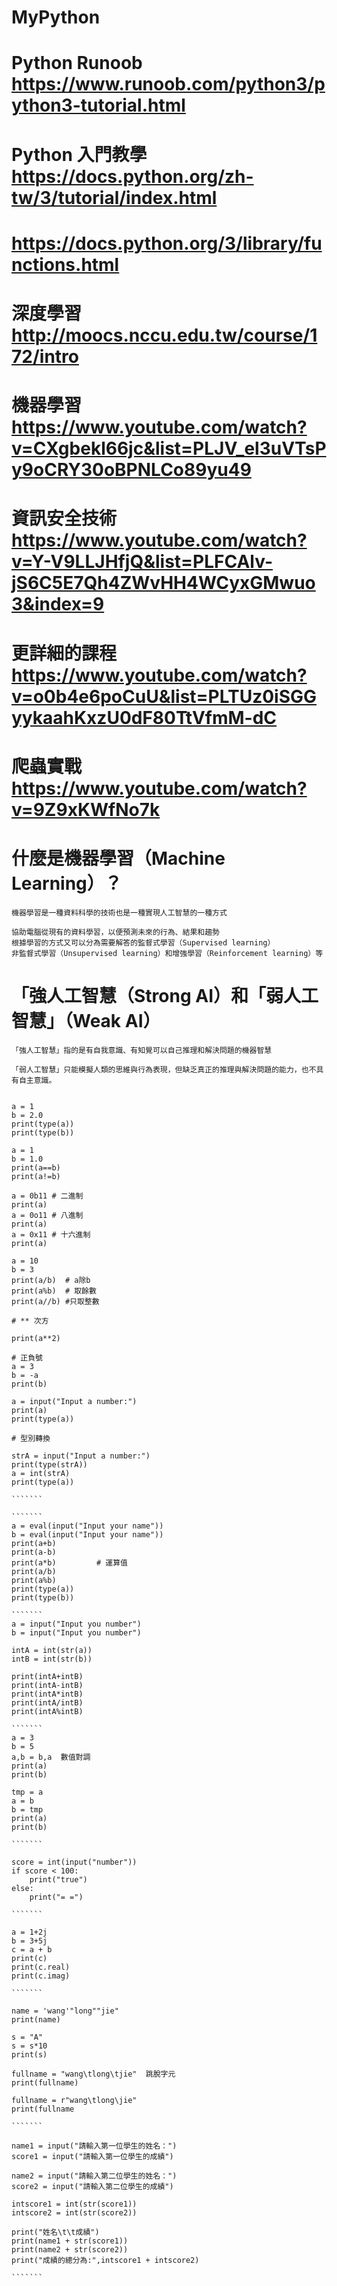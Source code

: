 # MyPython


# Python Runoob https://www.runoob.com/python3/python3-tutorial.html
# Python 入門教學  https://docs.python.org/zh-tw/3/tutorial/index.html
# https://docs.python.org/3/library/functions.html

# 深度學習 http://moocs.nccu.edu.tw/course/172/intro

# 機器學習 https://www.youtube.com/watch?v=CXgbekl66jc&list=PLJV_el3uVTsPy9oCRY30oBPNLCo89yu49

# 資訊安全技術 https://www.youtube.com/watch?v=Y-V9LLJHfjQ&list=PLFCAlv-jS6C5E7Qh4ZWvHH4WCyxGMwuo3&index=9

# 更詳細的課程 https://www.youtube.com/watch?v=o0b4e6poCuU&list=PLTUz0iSGGyykaahKxzU0dF80TtVfmM-dC

# 爬蟲實戰 https://www.youtube.com/watch?v=9Z9xKWfNo7k


# 什麼是機器學習（Machine Learning）？

`````````
機器學習是一種資料科學的技術也是一種實現人工智慧的一種方式

協助電腦從現有的資料學習，以便預測未來的行為、結果和趨勢
根據學習的方式又可以分為需要解答的監督式學習（Supervised learning）
非監督式學習（Unsupervised learning）和增強學習（Reinforcement learning）等

`````````

# 「強人工智慧（Strong AI）和「弱人工智慧」（Weak AI）

`````````
「強人工智慧」指的是有自我意識、有知覺可以自己推理和解決問題的機器智慧

「弱人工智慧」只能模擬人類的思維與行為表現，但缺乏真正的推理與解決問題的能力，也不具有自主意識。
 
`````````

`````````
a = 1
b = 2.0
print(type(a))
print(type(b))

`````````

`````````
a = 1
b = 1.0
print(a==b)
print(a!=b)

`````````

````````
a = 0b11 # 二進制
print(a)
a = 0o11 # 八進制
print(a)
a = 0x11 # 十六進制
print(a)

````````
````````
a = 10
b = 3
print(a/b)  # a除b
print(a%b)  # 取餘數
print(a//b) #只取整數

# ** 次方

print(a**2)

# 正負號
a = 3
b = -a
print(b)

````````

````````
a = input("Input a number:")
print(a)
print(type(a))

# 型別轉換

strA = input("Input a number:")
print(type(strA))
a = int(strA)
print(type(a))

```````

```````
a = eval(input("Input your name"))
b = eval(input("Input your name")) 
print(a+b)
print(a-b)
print(a*b)         # 運算值
print(a/b)
print(a%b)
print(type(a))
print(type(b))

```````
a = input("Input you number")
b = input("Input you number")

intA = int(str(a))
intB = int(str(b))

print(intA+intB)
print(intA-intB)
print(intA*intB)
print(intA/intB)
print(intA%intB)

```````
a = 3
b = 5
a,b = b,a  數值對調
print(a)
print(b)

tmp = a
a = b
b = tmp
print(a)
print(b)

```````

score = int(input("number"))
if score < 100:
    print("true")
else:
    print("= =")

```````

a = 1+2j
b = 3+5j
c = a + b
print(c)
print(c.real)
print(c.imag)

```````

name = 'wang'"long""jie"
print(name)

s = "A"
s = s*10
print(s)

fullname = "wang\tlong\tjie"  跳脫字元
print(fullname)

fullname = r"wang\tlong\jie"
print(fullname

```````

name1 = input("請輸入第一位學生的姓名：")
score1 = input("請輸入第一位學生的成績")

name2 = input("請輸入第二位學生的姓名：")
score2 = input("請輸入第二位學生的成績")

intscore1 = int(str(score1))
intscore2 = int(str(score2))

print("姓名\t\t成績")
print(name1 + str(score1))
print(name2 + str(score2))
print("成績的總分為:",intscore1 + intscore2)

```````
